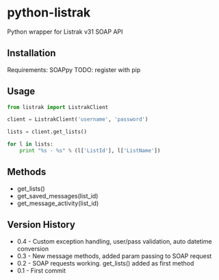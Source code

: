 python-listrak
==============

Python wrapper for Listrak v31 SOAP API

Installation
------------
Requirements: SOAPpy
TODO: register with pip

Usage
-----
```python
from listrak import ListrakClient

client = ListrakClient('username', 'password')

lists = client.get_lists()

for l in lists:
    print "%s - %s" % (l['ListId'], l['ListName'])
```

Methods
-------
* get_lists()
* get_saved_messages(list_id)
* get_message_activity(list_id)



Version History
---------------
* 0.4 - Custom exception handling, user/pass validation, auto datetime conversion
* 0.3 - New message methods, added param passing to SOAP request
* 0.2 - SOAP requests working.  get_lists() added as first method
* 0.1 - First commit